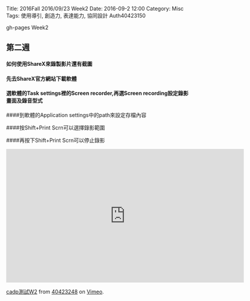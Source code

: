 Title: 2016Fall 2016/09/23 Week2
Date: 2016-09-2 12:00
Category: Misc
Tags: 使用導引, 創造力, 表達能力, 協同設計
Auth40423150

gh-pages Week2

## 第二週

#### 如何使用ShareX來錄製影片還有截圖

#### 先去ShareX官方網站下載軟體

#### 選軟體的Task settings裡的Screen recorder,再選Screen recording設定錄影畫面及錄音型式

####到軟體的Application settings中的path來設定存檔內容

####按Shift+Print Scrn可以選擇錄影範圍

####再按下Shift+Print Scrn可以停止錄影

<iframe src="https://player.vimeo.com/video/187145026" width="640" height="360" frameborder="0" webkitallowfullscreen mozallowfullscreen allowfullscreen></iframe>
<p><a href="https://vimeo.com/187145026">cadp測試W2</a> from <a href="https://v40423150/user46447136">40423248</a> on <a href="https://vimeo.com">Vimeo</a>.</p>
